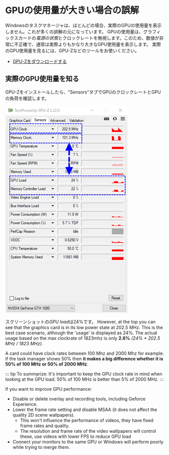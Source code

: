 # GPUの使用量が大きい場合の誤解

Windowsのタスクマネージャは、ほとんどの場合、実際のGPUの使用量を表示しません。これが多くの誤解の元になっています。 GPUの使用量は、グラフィックスカードの*電源の状態*とクロックレートを無視します。このため、数値が非常に不正確で、通常は実際よりもかなり大きなGPU使用量を表示します。 実際のGPU使用量を見るには、GPU-Zなどのツールをお使いください。

* [GPU-Zをダウンロードする](https://www.techpowerup.com/gpuz/)

## 実際のGPU使用量を知る

GPU-Zをインストールしたら、"Sensors"タブでGPUのクロックレートとGPUの負荷を確認します。

![Real GPU usage](./gpuz.png)

スクリーンショットの*GPU load*は24%です。 However, at the top you can see that the graphics card is in its low power state at 202.5 MHz. This is the best case scenario, although the 'usage' is displayed as 24%. The actual usage based on the max clockrate of 1823mhz is only **2.6%** *(24% * 202.5 MHz / 1823 MHz)*.

A card could have clock rates between 100 Mhz and 2000 Mhz for example. If the task manager shows 50% then **it makes a big difference whether it is 50% of 100 MHz or 50% of 2000 MHz**.

::: tip To summarize: It's important to keep the GPU clock rate in mind when looking at the GPU load. 50% of 100 MHz is better than 5% of 2000 MHz. :::

If you want to improve GPU performance:

* Disable or delete overlay and recording tools, including Geforce Experience.
* Lower the frame rate setting and disable MSAA (it does not affect the quality 2D scene wallpapers).
    * This won't influence the performance of videos, they have fixed frame rates and quality.
    * The resolution and frame rate of the video wallpapers will control these, use videos with lower FPS to reduce GPU load
* Connect your monitors to the same GPU or Windows will perform poorly while trying to merge them.